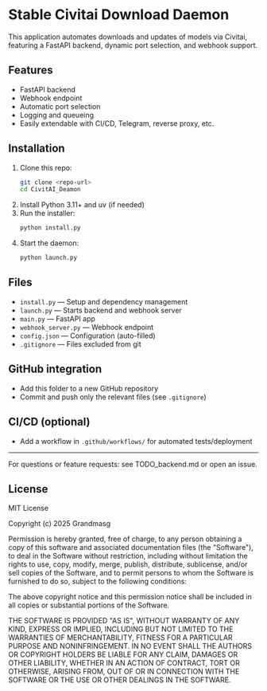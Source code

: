 
# Stable Civitai Download Daemon

This application automates downloads and updates of models via Civitai, featuring a FastAPI backend, dynamic port selection, and webhook support.

## Features
- FastAPI backend
- Webhook endpoint
- Automatic port selection
- Logging and queueing
- Easily extendable with CI/CD, Telegram, reverse proxy, etc.

## Installation
1. Clone this repo:
   ```bash
   git clone <repo-url>
   cd CivitAI_Deamon
   ```
2. Install Python 3.11+ and uv (if needed)
3. Run the installer:
   ```bash
   python install.py
   ```
4. Start the daemon:
   ```bash
   python launch.py
   ```

## Files
- `install.py` — Setup and dependency management
- `launch.py` — Starts backend and webhook server
- `main.py` — FastAPI app
- `webhook_server.py` — Webhook endpoint
- `config.json` — Configuration (auto-filled)
- `.gitignore` — Files excluded from git

## GitHub integration
- Add this folder to a new GitHub repository
- Commit and push only the relevant files (see `.gitignore`)

## CI/CD (optional)
- Add a workflow in `.github/workflows/` for automated tests/deployment

---

For questions or feature requests: see TODO_backend.md or open an issue.

## License

MIT License

Copyright (c) 2025 Grandmasg

Permission is hereby granted, free of charge, to any person obtaining a copy
of this software and associated documentation files (the "Software"), to deal
in the Software without restriction, including without limitation the rights
to use, copy, modify, merge, publish, distribute, sublicense, and/or sell
copies of the Software, and to permit persons to whom the Software is
furnished to do so, subject to the following conditions:

The above copyright notice and this permission notice shall be included in all
copies or substantial portions of the Software.

THE SOFTWARE IS PROVIDED "AS IS", WITHOUT WARRANTY OF ANY KIND, EXPRESS OR
IMPLIED, INCLUDING BUT NOT LIMITED TO THE WARRANTIES OF MERCHANTABILITY,
FITNESS FOR A PARTICULAR PURPOSE AND NONINFRINGEMENT. IN NO EVENT SHALL THE
AUTHORS OR COPYRIGHT HOLDERS BE LIABLE FOR ANY CLAIM, DAMAGES OR OTHER
LIABILITY, WHETHER IN AN ACTION OF CONTRACT, TORT OR OTHERWISE, ARISING FROM,
OUT OF OR IN CONNECTION WITH THE SOFTWARE OR THE USE OR OTHER DEALINGS IN THE
SOFTWARE.
